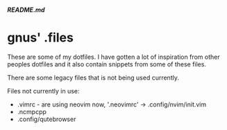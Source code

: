 ##### README.md

# gnus' .files

These are some of my dotfiles. I have gotten a lot of inspiration from other peoples dotfiles and it also contain snippets from some of these files.

There are some legacy files that is not being used currently.

Files not currently in use:

* .vimrc - are using neovim now, '.neovimrc' -> .config/nvim/init.vim
* .ncmpcpp
* .config/qutebrowser
